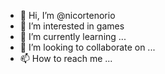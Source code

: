 - 👋 Hi, I’m @nicortenorio
- 👀 I’m interested in games
- 🌱 I’m currently learning ...
- 💞️ I’m looking to collaborate on ...
- 📫 How to reach me ...

<!---
nicortenorio/nicortenorio is a ✨ special ✨ repository because its `README.md` (this file) appears on your GitHub profile.
You can click the Preview link to take a look at your changes.
--->

